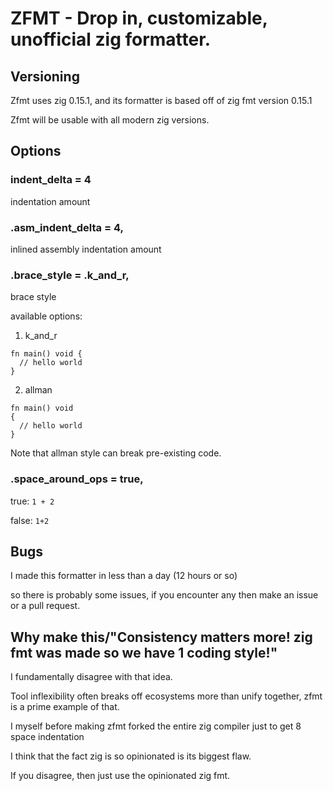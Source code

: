 # ZFMT - Drop in, customizable, unofficial zig formatter.

## Versioning
Zfmt uses zig 0.15.1, and its formatter is based off of zig fmt version 0.15.1

Zfmt will be usable with all modern zig versions.

## Options
### indent_delta = 4
indentation amount

### .asm_indent_delta = 4,
inlined assembly indentation amount

### .brace_style = .k_and_r,
brace style

available options:
1. k_and_r
```zig
fn main() void {
  // hello world
}
```
2. allman
```zig
fn main() void 
{
  // hello world
}
```

Note that allman style can break pre-existing code.

### .space_around_ops = true,

true: `1 + 2`

false: `1+2`

## Bugs
I made this formatter in less than a day (12 hours or so)

so there is probably some issues, if you encounter any then make an issue or a pull request.

## Why make this/"Consistency matters more! zig fmt was made so we have 1 coding style!"
I fundamentally disagree with that idea.

Tool inflexibility often breaks off ecosystems more than unify together, zfmt is a prime example of that.

I myself before making zfmt forked the entire zig compiler just to get 8 space indentation

I think that the fact zig is so opinionated is its biggest flaw.

If you disagree, then just use the opinionated zig fmt.
